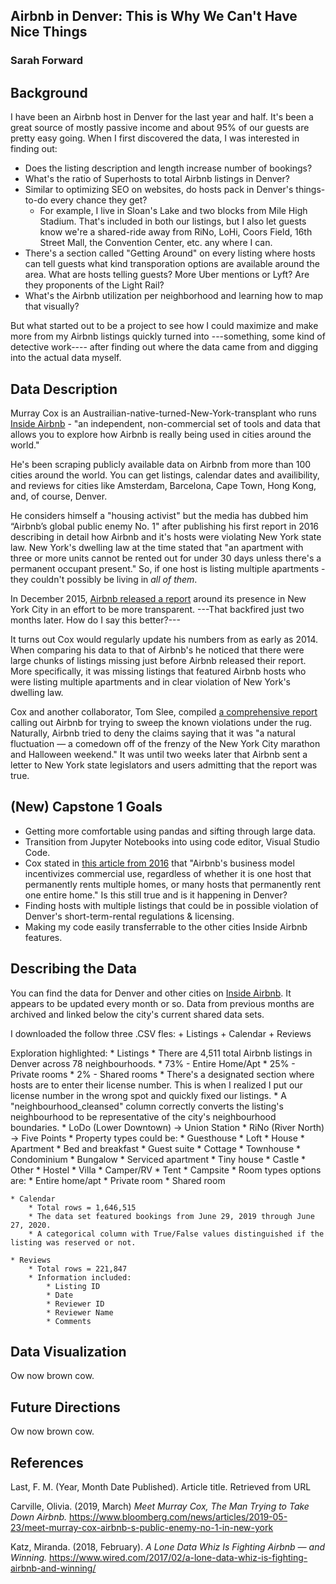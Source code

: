 ## Airbnb in Denver: This is Why We Can't Have Nice Things
### Sarah Forward

Background
------
I have been an Airbnb host in Denver for the last year and half. It's been a great source of mostly passive income and about 95% of our guests are pretty easy going. When I first discovered the data, I was interested in finding out:
+ Does the listing description and length increase number of bookings? 
+ What's the ratio of Superhosts to total Airbnb listings in Denver? 
+ Similar to optimizing SEO on websites, do hosts pack in Denver's things-to-do every chance they get?
    * For example, I live in Sloan's Lake and two blocks from Mile High Stadium. That's included in both our listings, but I also let guests know we're a shared-ride away from RiNo, LoHi, Coors Field, 16th Street Mall, the Convention Center, etc. any where I can. 
+ There's a section called "Getting Around" on every listing where hosts can tell guests what kind transporation options are available around the area. What are hosts telling guests? More Uber mentions or Lyft? Are they proponents of the Light Rail? 
+ What's the Airbnb utilization per neighborhood and learning how to map that visually?

But what started out to be a project to see how I could maximize and make more from my Airbnb listings quickly turned into ---something, some kind of detective work---- after finding out where the data came from and digging into the actual data myself. 

Data Description
------
Murray Cox is an Austrailian-native-turned-New-York-transplant who runs [Inside Airbnb](http://insideairbnb.com/about.html) - "an independent, non-commercial set of tools and data that allows you to explore how Airbnb is really being used in cities around the world."

He's been scraping publicly available data on Airbnb from more than 100 cities around the world. You can get listings, calendar dates and availibility, and reviews for cities like Amsterdam, Barcelona, Cape Town, Hong Kong, and, of course, Denver. 

He considers himself a "housing activist" but the media has dubbed him “Airbnb’s global public enemy No. 1" after publishing his first report in 2016 describing in detail how Airbnb and it's hosts were violating New York state law. New York's dwelling law at the time stated that "an apartment with three or more units cannot be rented out for under 30 days unless there's a permanent occupant present." So, if one host is listing multiple apartments - they couldn't possibly be living in *all of them*.  

In December 2015, [Airbnb released a report](https://www.nytimes.com/2015/12/02/technology/airbnb-releases-trove-of-new-york-city-home-sharing-data.html?module=inline) around its presence in New York City in an effort to be more transparent. ---That backfired just two months later. How do I say this better?---

It turns out Cox would regularly update his numbers from as early as 2014. When comparing his data to that of Airbnb's he noticed that there were large chunks of listings missing just before Airbnb released their report. More specifically, it was missing listings that featured Airbnb hosts who were listing multiple apartments and in clear violation of New York's dwelling law. 

Cox and another collaborator, Tom Slee, compiled [a comprehensive report](http://insideairbnb.com/reports/how-airbnbs-data-hid-the-facts-in-new-york-city.pdf) calling out Airbnb for trying to sweep the known violations under the rug. Naturally, Airbnb tried to deny the claims saying that it was "a natural fluctuation — a comedown off of the frenzy of the New York City marathon and Halloween weekend." It was until two weeks later that Airbnb sent a letter to New York state legislators and users admitting that the report was true. 

(New) Capstone 1 Goals
------
+ Getting more comfortable using pandas and sifting through large data.
+ Transition from Jupyter Notebooks into using code editor, Visual Studio Code.
+ Cox stated in [this article from 2016](http://insideairbnb.com/nyc-the-war-against-commercial-listings-continues/) that "Airbnb's business model incentivizes commercial use, regardless of whether it is one host that permanently rents multiple homes, or many hosts that permanently rent one entire home." Is this still true and is it happening in Denver?
+ Finding hosts with multiple listings that could be in possible violation of Denver's short-term-rental regulations & licensing.
+ Making my code easily transferrable to the other cities Inside Airbnb features.

Describing the Data
------
You can find the data for Denver and other cities on [Inside Airbnb](http://insideairbnb.com/get-the-data.html). It appears to be updated every month or so. Data from previous months are archived and linked below the city's current shared data sets.

I downloaded the follow three .CSV fles:
    + Listings
    + Calendar
    + Reviews

Exploration highlighted:
    * Listings
        * There are 4,511 total Airbnb listings in Denver across 78 neighbourhoods.
            * 73% - Entire Home/Apt
            * 25% - Private rooms
            * 2%  - Shared rooms
        * There's a designated section where hosts are to enter their license number. This is when I realized I put our license number in the wrong spot and quickly fixed our listings.
        * A "neighbourhood_cleansed" column correctly converts the listing's neighbourhood to be representative of the city's neighbourhood boundaries.
            * LoDo (Lower Downtown) -> Union Station
            * RiNo (River North)    -> Five Points
        * Property types could be:
            * Guesthouse
            * Loft 
            * House
            * Apartment
            * Bed and breakfast
            * Guest suite
            * Cottage
            * Townhouse
            * Condominium
            * Bungalow
            * Serviced apartment
            * Tiny house
            * Castle
            * Other
            * Hostel
            * Villa
            * Camper/RV
            * Tent
            * Campsite
        * Room types options are:
            * Entire home/apt
            * Private room
            * Shared room

    * Calendar
        * Total rows = 1,646,515 
        * The data set featured bookings from June 29, 2019 through June 27, 2020. 
        * A categorical column with True/False values distinguished if the listing was reserved or not.
   
    * Reviews
        * Total rows = 221,847
        * Information included:
            * Listing ID
            * Date
            * Reviewer ID
            * Reviewer Name
            * Comments


Data Visualization
------
Ow now brown cow.

Future Directions
------
Ow now brown cow.

References
------
Last, F. M. (Year, Month Date Published). Article title. Retrieved from URL

Carville, Olivia. (2019, March) *Meet Murray Cox, The Man Trying to Take Down Airbnb.* https://www.bloomberg.com/news/articles/2019-05-23/meet-murray-cox-airbnb-s-public-enemy-no-1-in-new-york

Katz, Miranda. (2018, February). *A Lone Data Whiz Is Fighting Airbnb — and Winning.* https://www.wired.com/2017/02/a-lone-data-whiz-is-fighting-airbnb-and-winning/